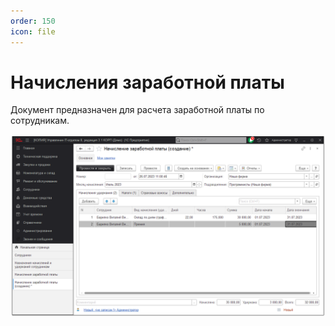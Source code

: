 ```yaml
---
order: 150
icon: file
---
```


# Начисления заработной платы

Документ предназначен для расчета заработной платы по сотрудникам.

![01_НачисленияЗП](static/01_НачисленияЗП.png)
